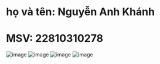 # họ và tên: Nguyễn Anh Khánh
# MSV: 22810310278
![image](https://github.com/user-attachments/assets/8e84086c-aec1-405c-8cb3-a1d919e590a1)
![image](https://github.com/user-attachments/assets/e4be23a1-e0c3-4268-b622-5912736364e0)
![image](https://github.com/user-attachments/assets/955dd8ef-539f-4d86-80f3-bf2d40e8f73a)
![image](https://github.com/user-attachments/assets/f5bbe0ac-46d4-4e5b-8e40-4e378d089956)
